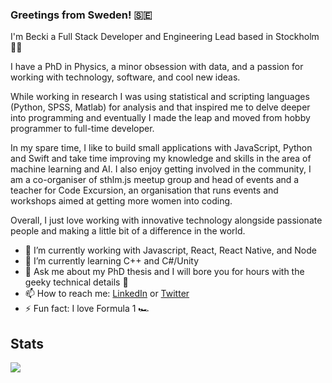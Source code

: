 ### Greetings from Sweden! :sweden:

I'm Becki a Full Stack Developer and Engineering Lead based in Stockholm :woman_technologist:

I have a PhD in Physics, a minor obsession with data, and a passion for working with technology, software, and cool new ideas.

While working in research I was using statistical and scripting languages (Python, SPSS, Matlab) for analysis and that inspired me to delve deeper into programming and eventually I made the leap and moved from hobby programmer to full-time developer. 

In my spare time, I like to build small applications with JavaScript, Python and Swift and take time improving my knowledge and skills in the area of machine learning and AI. I also enjoy getting involved in the community, I am a co-organiser of sthlm.js meetup group and head of events and a teacher for Code Excursion, an organisation that runs events and workshops aimed at getting more women into coding.

Overall, I just love working with innovative technology alongside passionate people and making a little bit of a difference in the world.

- 🔭 I’m currently working with Javascript, React, React Native, and Node
- 🌱 I’m currently learning C++ and C#/Unity
- 💬 Ask me about my PhD thesis and I will bore you for hours with the geeky technical details 🔬
- 📫 How to reach me: [LinkedIn](https://www.linkedin.com/in/beckiwordsworth/) or [Twitter](https://twitter.com/BeckiWordsworth)
- ⚡ Fun fact: I love Formula 1 🏎️

## Stats

<a href="https://github.com/anuraghazra/github-readme-stats">
  <img align="center" src="https://github-readme-stats.vercel.app/api/top-langs/?username=BeckiWordsworth&theme=nightowl&layout=compact" />
</a>

<!--
**BeckiWordsworth/BeckiWordsworth** is a ✨ _special_ ✨ repository because its `README.md` (this file) appears on your GitHub profile.

Here are some ideas to get you started:

- 🔭 I’m currently working on ...
- 🌱 I’m currently learning ...
- 👯 I’m looking to collaborate on ...
- 🤔 I’m looking for help with ...
- 💬 Ask me about ...
- 📫 How to reach me: ...
- 😄 Pronouns: ...
- ⚡ Fun fact: ...
-->
